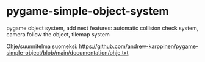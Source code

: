 # pygame-simple-object-system


pygame object system, add next features:
automatic collision check system,
camera follow the object,
tilemap system


Ohje/suunnitelma suomeksi:
https://github.com/andrew-karppinen/pygame-simple-object/blob/main/documentation/ohje.txt

